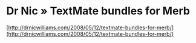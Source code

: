 <!--
id: 35396963
link: http://tumblr.atmos.org/post/35396963/dr-nic-textmate-bundles-for-merb
slug: dr-nic-textmate-bundles-for-merb
date: Mon May 19 2008 22:53:53 GMT-0700 (PDT)
publish: 2008-05-019
tags: 
title: Dr Nic    » TextMate bundles for Merb
-->


Dr Nic    » TextMate bundles for Merb
=====================================

[http://drnicwilliams.com/2008/05/12/textmate-bundles-for-merb/](http://drnicwilliams.com/2008/05/12/textmate-bundles-for-merb/)

